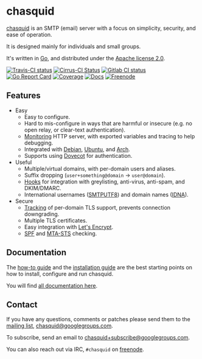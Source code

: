 
# chasquid

[chasquid](https://blitiri.com.ar/p/chasquid) is an SMTP (email) server with a
focus on simplicity, security, and ease of operation.

It is designed mainly for individuals and small groups.

It's written in [Go](https://golang.org), and distributed under the
[Apache license 2.0](http://en.wikipedia.org/wiki/Apache_License).

[![Travis-CI status](https://travis-ci.org/albertito/chasquid.svg?branch=master)](https://travis-ci.org/albertito/chasquid)
[![Cirrus-CI Status](https://api.cirrus-ci.com/github/albertito/chasquid.svg?branch=next)](https://cirrus-ci.com/github/albertito/chasquid)
[![Gitlab CI status](https://gitlab.com/albertito/chasquid/badges/master/pipeline.svg)](https://gitlab.com/albertito/chasquid/pipelines)\
[![Go Report Card](https://goreportcard.com/badge/github.com/albertito/chasquid)](https://goreportcard.com/report/github.com/albertito/chasquid)
[![Coverage](https://img.shields.io/badge/coverage-next-brightgreen.svg)](https://blitiri.com.ar/p/chasquid/coverage.html)
[![Docs](https://img.shields.io/badge/docs-reference-blue.svg)](https://blitiri.com.ar/p/chasquid/docs/)
[![Freenode](https://img.shields.io/badge/chat-freenode-blue.svg)](https://webchat.freenode.net/#chasquid)


## Features

* Easy
    * Easy to configure.
    * Hard to mis-configure in ways that are harmful or insecure (e.g. no open
      relay, or clear-text authentication).
    * [Monitoring] HTTP server, with exported variables and tracing to help
      debugging.
    * Integrated with [Debian], [Ubuntu], and [Arch].
    * Supports using [Dovecot] for authentication.
* Useful
    * Multiple/virtual domains, with per-domain users and aliases.
    * Suffix dropping (`user+something@domain` → `user@domain`).
    * [Hooks] for integration with greylisting, anti-virus, anti-spam, and
      DKIM/DMARC.
    * International usernames ([SMTPUTF8]) and domain names ([IDNA]).
* Secure
    * [Tracking] of per-domain TLS support, prevents connection downgrading.
    * Multiple TLS certificates.
    * Easy integration with [Let's Encrypt].
    * [SPF] and [MTA-STS] checking.


[Arch]: https://www.archlinux.org/
[Debian]: https://debian.org
[Dovecot]: https://blitiri.com.ar/p/chasquid/docs/dovecot/
[Hooks]: https://blitiri.com.ar/p/chasquid/docs/hooks/
[IDNA]: https://en.wikipedia.org/wiki/Internationalized_domain_name
[Let's Encrypt]: https://letsencrypt.org
[MTA-STS]: https://tools.ietf.org/html/rfc8461
[Monitoring]: https://blitiri.com.ar/p/chasquid/docs/monitoring/
[SMTPUTF8]: https://en.wikipedia.org/wiki/Extended_SMTP#SMTPUTF8
[SPF]: https://en.wikipedia.org/wiki/Sender_Policy_Framework
[Tracking]: https://blitiri.com.ar/p/chasquid/docs/sec-levels/
[Ubuntu]: https://ubuntu.com


## Documentation

The [how-to guide](https://blitiri.com.ar/p/chasquid/docs/howto/) and the
[installation guide](https://blitiri.com.ar/p/chasquid/docs/install/) are the
best starting points on how to install, configure and run chasquid.

You will find [all documentation here](https://blitiri.com.ar/p/chasquid/docs/).


## Contact

If you have any questions, comments or patches please send them to the [mailing
list](https://groups.google.com/forum/#!forum/chasquid),
chasquid@googlegroups.com.

To subscribe, send an email to chasquid+subscribe@googlegroups.com.

You can also reach out via IRC, `#chasquid` on
[freenode](https://freenode.net/).


